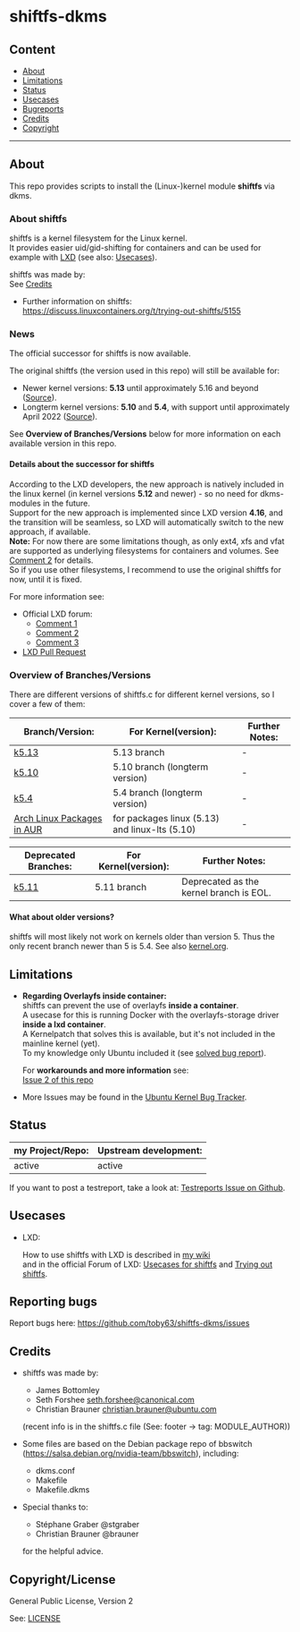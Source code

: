 
# shiftfs-dkms

## Content

* [About](#about)
* [Limitations](#limitations)
* [Status](#status)
* [Usecases](#usecases)
* [Bugreports](#reporting-bugs)
* [Credits](#credits)
* [Copyright](#copyrightlicense)

---

## About

This repo provides scripts to install the (Linux-)kernel module **shiftfs** via dkms.   

### About shiftfs

shiftfs is a kernel filesystem for the Linux kernel.   
It provides easier uid/gid-shifting for containers and can be used for example with [LXD](https://linuxcontainers.org/lxd/) (see also: [Usecases](#usecases)).

shiftfs was made by:   
See [Credits](#credits)

* Further information on shiftfs:
https://discuss.linuxcontainers.org/t/trying-out-shiftfs/5155

### News

The official successor for shiftfs is now available.   

The original shiftfs (the version used in this repo) will still be available for:

- Newer kernel versions: **5.13** until approximately 5.16 and beyond ([Source](https://discuss.linuxcontainers.org/t/lxd-4-16-has-been-released/11547/16)).   
- Longterm kernel versions: **5.10** and **5.4**, with support until approximately April 2022 ([Source](https://discuss.linuxcontainers.org/t/shared-folder-between-container-and-host-is-cached/10725/12)).   

See **Overview of Branches/Versions** below for more information on each available version in this repo.   

#### Details about the successor for shiftfs

According to the LXD developers, the new approach is natively included in the linux kernel (in kernel versions **5.12** and newer) - so no need for dkms-modules in the future.    
Support for the new approach is implemented since LXD version **4.16**, and the transition will be seamless, so LXD will automatically switch to the new approach, if available.   
**Note:** For now there are some limitations though, as only ext4, xfs and vfat are supported as underlying filesystems for containers and volumes.
See [Comment 2](https://discuss.linuxcontainers.org/t/lxd-4-16-has-been-released/11547/13) for details.   
So if you use other filesystems, I recommend to use the original shiftfs for now, until it is fixed.   

For more information see:

- Official LXD forum:
    - [Comment 1](https://discuss.linuxcontainers.org/t/shared-folder-between-container-and-host-is-cached/10725/2)
    - [Comment 2](https://discuss.linuxcontainers.org/t/lxd-4-16-has-been-released/11547/13)
    - [Comment 3](https://discuss.linuxcontainers.org/t/shared-folder-between-container-and-host-is-cached/10725/12)
- [LXD Pull Request](https://github.com/lxc/lxd/pull/8778)

### Overview of Branches/Versions

There are different versions of shiftfs.c for different kernel versions, so I cover a few of them:

| Branch/Version: | For Kernel(version): | Further Notes: |
| --- | --- | --- |
| [k5.13](https://github.com/toby63/shiftfs-dkms/tree/k5.13) | 5.13 branch | - |
| [k5.10](https://github.com/toby63/shiftfs-dkms/tree/k5.10) | 5.10 branch (longterm version) | - |
| [k5.4](https://github.com/toby63/shiftfs-dkms/tree/k5.4) | 5.4 branch (longterm version) | - |
| [Arch Linux Packages in AUR](https://aur.archlinux.org/packages/?O=0&K=shiftfs) | for packages linux (5.13) and linux-lts (5.10) | - |

| Deprecated Branches: | For Kernel(version): |  Further Notes: |
| --- | --- | --- |
| [k5.11](https://github.com/toby63/shiftfs-dkms/tree/k5.11) | 5.11 branch | Deprecated as the kernel branch is EOL. |

#### What about older versions?

shiftfs will most likely not work on kernels older than version 5.
Thus the only recent branch newer than 5 is 5.4.
See also [kernel.org](https://www.kernel.org/).


## Limitations

* **Regarding Overlayfs inside container:**   
shiftfs can prevent the use of overlayfs **inside a container**.      
A usecase for this is running Docker with the overlayfs-storage driver **inside a lxd container**.   
A Kernelpatch that solves this is available, but it's not included in the mainline kernel (yet).      
To my knowledge only Ubuntu included it (see [solved bug report](https://bugs.launchpad.net/ubuntu/+source/linux/+bug/1846272)).      

  For **workarounds and more information** see:   
[Issue 2 of this repo](https://github.com/toby63/shiftfs-dkms/issues/2#issuecomment-614688392) 


* More Issues may be found in the [Ubuntu Kernel Bug Tracker](https://bugs.launchpad.net/ubuntu/+source/linux?field.searchtext=shiftfs&search=Search&field.status%3Alist=NEW&field.status%3Alist=INCOMPLETE_WITH_RESPONSE&field.status%3Alist=INCOMPLETE_WITHOUT_RESPONSE&field.status%3Alist=CONFIRMED&field.status%3Alist=TRIAGED&field.status%3Alist=INPROGRESS&field.status%3Alist=FIXCOMMITTED&field.assignee=&field.bug_reporter=&field.omit_dupes=on&field.has_patch=&field.has_no_package=).

## Status

my Project/Repo: | Upstream development: |
--- | --- |
active | active |

If you want to post a testreport, take a look at: [Testreports Issue on Github](https://github.com/toby63/shiftfs-dkms/issues/3).

## Usecases

* LXD:

  How to use shiftfs with LXD is described in [my wiki](https://github.com/toby63/shiftfs-dkms/wiki/Use-shiftfs-in-LXD)     
  and in the official Forum of LXD: [Usecases for shiftfs](https://discuss.linuxcontainers.org/t/lxd-usecases-of-shiftfs-volume-disk-share/7735) and [Trying out shiftfs](https://discuss.linuxcontainers.org/t/trying-out-shiftfs/5155).


## Reporting bugs

 Report bugs here:
 https://github.com/toby63/shiftfs-dkms/issues


## Credits

* shiftfs was made by:
   * James Bottomley
   * Seth Forshee <seth.forshee@canonical.com>
   * Christian Brauner <christian.brauner@ubuntu.com>   
   
   (recent info is in the shiftfs.c file (See: footer -> tag: MODULE_AUTHOR))

* Some files are based on the Debian package repo of bbswitch (https://salsa.debian.org/nvidia-team/bbswitch), including:
   * dkms.conf
   * Makefile
   * Makefile.dkms
   
* Special thanks to:
   * Stéphane Graber @stgraber
   * Christian Brauner @brauner   
   
  for the helpful advice.


## Copyright/License

General Public License, Version 2

See: [LICENSE](LICENSE)
